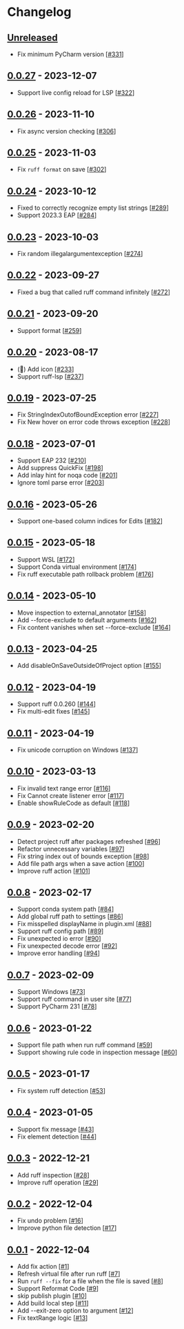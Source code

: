 # Changelog

## [Unreleased]
- Fix minimum PyCharm version [[#331](https://github.com/koxudaxi/ruff-pycharm-plugin/pull/331)]

## [0.0.27] - 2023-12-07

- Support live config reload for LSP [[#322](https://github.com/koxudaxi/ruff-pycharm-plugin/pull/322)]

## [0.0.26] - 2023-11-10

- Fix async version checking [[#306](https://github.com/koxudaxi/ruff-pycharm-plugin/pull/306)]

## [0.0.25] - 2023-11-03

- Fix `ruff format` on save [[#302](https://github.com/koxudaxi/ruff-pycharm-plugin/pull/302)]

## [0.0.24] - 2023-10-12

- Fixed to correctly recognize empty list strings [[#289](https://github.com/koxudaxi/ruff-pycharm-plugin/pull/289)]
- Support 2023.3 EAP [[#284](https://github.com/koxudaxi/ruff-pycharm-plugin/pull/284)]

## [0.0.23] - 2023-10-03

- Fix random illegalargumentexception [[#274](https://github.com/koxudaxi/ruff-pycharm-plugin/pull/274)]

## [0.0.22] - 2023-09-27

- Fixed a bug that called ruff command infinitely [[#272](https://github.com/koxudaxi/ruff-pycharm-plugin/pull/272)]

## [0.0.21] - 2023-09-20

- Support format [[#259](https://github.com/koxudaxi/ruff-pycharm-plugin/pull/259)]

## [0.0.20] - 2023-08-17

- (🎁) Add icon [[#233](https://github.com/koxudaxi/ruff-pycharm-plugin/pull/233)]
- Support ruff-lsp [[#237](https://github.com/koxudaxi/ruff-pycharm-plugin/pull/237)]

## [0.0.19] - 2023-07-25

- Fix StringIndexOutofBoundException error [[#227](https://github.com/koxudaxi/ruff-pycharm-plugin/pull/227)]
- Fix New hover on error code throws exception [[#228](https://github.com/koxudaxi/ruff-pycharm-plugin/pull/228)]

## [0.0.18] - 2023-07-01

- Support EAP 232 [[#210](https://github.com/koxudaxi/ruff-pycharm-plugin/pull/210)]
- Add suppress QuickFix [[#198](https://github.com/koxudaxi/ruff-pycharm-plugin/pull/189)]
- Add inlay hint for noqa code [[#201](https://github.com/koxudaxi/ruff-pycharm-plugin/pull/201)]
- Ignore toml parse error [[#203](https://github.com/koxudaxi/ruff-pycharm-plugin/pull/203)]

## [0.0.16] - 2023-05-26

- Support one-based column indices for Edits [[#182](https://github.com/koxudaxi/ruff-pycharm-plugin/pull/182)]

## [0.0.15] - 2023-05-18

- Support WSL [[#172](https://github.com/koxudaxi/ruff-pycharm-plugin/pull/172)]
- Support Conda virtual environment [[#174](https://github.com/koxudaxi/ruff-pycharm-plugin/pull/174)]
- Fix ruff executable path rollback problem [[#176](https://github.com/koxudaxi/ruff-pycharm-plugin/pull/176)]

## [0.0.14] - 2023-05-10

- Move inspection to external_annotator [[#158](https://github.com/koxudaxi/ruff-pycharm-plugin/pull/158)]
- Add --force-exclude to default arguments [[#162](https://github.com/koxudaxi/ruff-pycharm-plugin/pull/162)]
- Fix content vanishes when set --force-exclude [[#164](https://github.com/koxudaxi/ruff-pycharm-plugin/pull/164)]

## [0.0.13] - 2023-04-25

- Add disableOnSaveOutsideOfProject option [[#155](https://github.com/koxudaxi/ruff-pycharm-plugin/pull/155)]

## [0.0.12] - 2023-04-19

- Support ruff 0.0.260 [[#144](https://github.com/koxudaxi/ruff-pycharm-plugin/pull/144)]
- Fix multi-edit fixes [[#145](https://github.com/koxudaxi/ruff-pycharm-plugin/pull/145)]

## [0.0.11] - 2023-04-19

- Fix unicode corruption on Windows [[#137](https://github.com/koxudaxi/ruff-pycharm-plugin/pull/137)]

## [0.0.10] - 2023-03-13

- Fix invalid text range error [[#116](https://github.com/koxudaxi/ruff-pycharm-plugin/pull/116)]
- Fix Cannot create listener error [[#117](https://github.com/koxudaxi/ruff-pycharm-plugin/pull/117)]
- Enable showRuleCode as default [[#118](https://github.com/koxudaxi/ruff-pycharm-plugin/pull/118)]

## [0.0.9] - 2023-02-20

- Detect project ruff after packages refreshed [[#96](https://github.com/koxudaxi/ruff-pycharm-plugin/pull/96)]
- Refactor unnecessary variables [[#97](https://github.com/koxudaxi/ruff-pycharm-plugin/pull/97)]
- Fix string index out of bounds exception [[#98](https://github.com/koxudaxi/ruff-pycharm-plugin/pull/98)]
- Add file path args when a save action [[#100](https://github.com/koxudaxi/ruff-pycharm-plugin/pull/100)]
- Improve ruff action [[#101](https://github.com/koxudaxi/ruff-pycharm-plugin/pull/101)]

## [0.0.8] - 2023-02-17

- Support conda system path  [[#84](https://github.com/koxudaxi/ruff-pycharm-plugin/pull/84)]
- Add global ruff path to settings [[#86](https://github.com/koxudaxi/ruff-pycharm-plugin/pull/86)]
- Fix misspelled displayName in plugin.xml [[#88](https://github.com/koxudaxi/ruff-pycharm-plugin/pull/88)]
- Support ruff config path [[#89](https://github.com/koxudaxi/ruff-pycharm-plugin/pull/89)]
- Fix unexpected io error [[#90](https://github.com/koxudaxi/ruff-pycharm-plugin/pull/90)]
- Fix unexpected decode error  [[#92](https://github.com/koxudaxi/ruff-pycharm-plugin/pull/92)]
- Improve error handling [[#94](https://github.com/koxudaxi/ruff-pycharm-plugin/pull/94)]

## [0.0.7] - 2023-02-09

- Support Windows [[#73](https://github.com/koxudaxi/ruff-pycharm-plugin/pull/73)]
- Support ruff command in user site  [[#77](https://github.com/koxudaxi/ruff-pycharm-plugin/pull/77)]
- Support PyCharm 231 [[#78](https://github.com/koxudaxi/ruff-pycharm-plugin/pull/78)]

## [0.0.6] - 2023-01-22

- Support file path when run ruff command [[#59](https://github.com/koxudaxi/ruff-pycharm-plugin/pull/59)]
- Support showing rule code in inspection message [[#60](https://github.com/koxudaxi/ruff-pycharm-plugin/pull/60)]

## [0.0.5] - 2023-01-17

- Fix system ruff detection [[#53](https://github.com/koxudaxi/ruff-pycharm-plugin/pull/53)]

## [0.0.4] - 2023-01-05

- Support fix message [[#43](https://github.com/koxudaxi/ruff-pycharm-plugin/pull/43)]
- Fix element detection [[#44](https://github.com/koxudaxi/ruff-pycharm-plugin/pull/44)]

## [0.0.3] - 2022-12-21

- Add ruff inspection [[#28](https://github.com/koxudaxi/ruff-pycharm-plugin/pull/28)]
- Improve ruff operation [[#29](https://github.com/koxudaxi/ruff-pycharm-plugin/pull/29)]

## [0.0.2] - 2022-12-04

- Fix undo problem [[#16](https://github.com/koxudaxi/ruff-pycharm-plugin/pull/16)]
- Improve python file detection [[#17](https://github.com/koxudaxi/ruff-pycharm-plugin/pull/17)]

## [0.0.1] - 2022-12-04

- Add fix action [[#1](https://github.com/koxudaxi/ruff-pycharm-plugin/pull/1)]
- Refresh virtual file after run ruff [[#7](https://github.com/koxudaxi/ruff-pycharm-plugin/pull/7)]
- Run `ruff --fix` for a file when the file is saved [[#8](https://github.com/koxudaxi/ruff-pycharm-plugin/pull/8)]
- Support Reformat Code [[#9](https://github.com/koxudaxi/ruff-pycharm-plugin/pull/9)]
- skip publish plugin [[#10](https://github.com/koxudaxi/ruff-pycharm-plugin/pull/10)]
- Add build local step [[#11](https://github.com/koxudaxi/ruff-pycharm-plugin/pull/11)]
- Add --exit-zero option to argument [[#12](https://github.com/koxudaxi/ruff-pycharm-plugin/pull/12)]
- Fix textRange logic [[#13](https://github.com/koxudaxi/ruff-pycharm-plugin/pull/13)]

[Unreleased]: https://github.com/koxudaxi/ruff-pycharm-plugin/compare/v0.0.27...HEAD
[0.0.27]: https://github.com/koxudaxi/ruff-pycharm-plugin/compare/v0.0.26...v0.0.27
[0.0.26]: https://github.com/koxudaxi/ruff-pycharm-plugin/compare/v0.0.25...v0.0.26
[0.0.25]: https://github.com/koxudaxi/ruff-pycharm-plugin/compare/v0.0.24...v0.0.25
[0.0.24]: https://github.com/koxudaxi/ruff-pycharm-plugin/compare/v0.0.23...v0.0.24
[0.0.23]: https://github.com/koxudaxi/ruff-pycharm-plugin/compare/v0.0.22...v0.0.23
[0.0.22]: https://github.com/koxudaxi/ruff-pycharm-plugin/compare/v0.0.21...v0.0.22
[0.0.21]: https://github.com/koxudaxi/ruff-pycharm-plugin/compare/v0.0.20...v0.0.21
[0.0.20]: https://github.com/koxudaxi/ruff-pycharm-plugin/compare/v0.0.19...v0.0.20
[0.0.19]: https://github.com/koxudaxi/ruff-pycharm-plugin/compare/v0.0.18...v0.0.19
[0.0.18]: https://github.com/koxudaxi/ruff-pycharm-plugin/compare/v0.0.16...v0.0.18
[0.0.16]: https://github.com/koxudaxi/ruff-pycharm-plugin/compare/v0.0.15...v0.0.16
[0.0.15]: https://github.com/koxudaxi/ruff-pycharm-plugin/compare/v0.0.14...v0.0.15
[0.0.14]: https://github.com/koxudaxi/ruff-pycharm-plugin/compare/v0.0.13...v0.0.14
[0.0.13]: https://github.com/koxudaxi/ruff-pycharm-plugin/compare/v0.0.12...v0.0.13
[0.0.12]: https://github.com/koxudaxi/ruff-pycharm-plugin/compare/v0.0.11...v0.0.12
[0.0.11]: https://github.com/koxudaxi/ruff-pycharm-plugin/compare/v0.0.10...v0.0.11
[0.0.10]: https://github.com/koxudaxi/ruff-pycharm-plugin/compare/v0.0.9...v0.0.10
[0.0.9]: https://github.com/koxudaxi/ruff-pycharm-plugin/compare/v0.0.8...v0.0.9
[0.0.8]: https://github.com/koxudaxi/ruff-pycharm-plugin/compare/v0.0.7...v0.0.8
[0.0.7]: https://github.com/koxudaxi/ruff-pycharm-plugin/compare/v0.0.6...v0.0.7
[0.0.6]: https://github.com/koxudaxi/ruff-pycharm-plugin/compare/v0.0.5...v0.0.6
[0.0.5]: https://github.com/koxudaxi/ruff-pycharm-plugin/compare/v0.0.4...v0.0.5
[0.0.4]: https://github.com/koxudaxi/ruff-pycharm-plugin/compare/v0.0.3...v0.0.4
[0.0.3]: https://github.com/koxudaxi/ruff-pycharm-plugin/compare/v0.0.2...v0.0.3
[0.0.2]: https://github.com/koxudaxi/ruff-pycharm-plugin/compare/v0.0.1...v0.0.2
[0.0.1]: https://github.com/koxudaxi/ruff-pycharm-plugin/commits/v0.0.1

